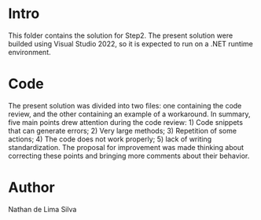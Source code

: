 # Intro
This folder contains the solution for Step2.
The present solution were builded using Visual Studio 2022, so it is expected to run on a .NET runtime environment.

# Code
The present solution was divided into two files: one containing the code review, and the other containing an example 
of a workaround. In summary, five main points drew attention during the code review: 1) Code snippets that can generate 
errors; 2) Very large methods; 3) Repetition of some actions; 4) The code does not work properly; 5) lack of writing 
standardization. The proposal for improvement was made thinking about correcting these points and bringing more comments 
about their behavior.

# Author
Nathan de Lima Silva